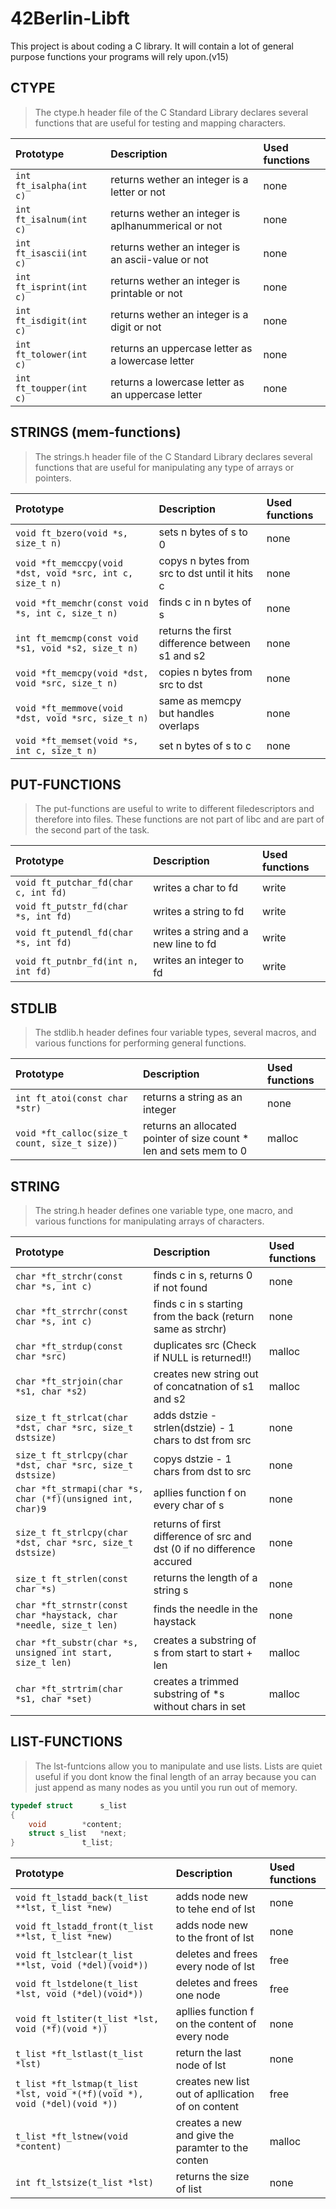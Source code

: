 # 42Berlin-Libft
This project is about coding a C library. It will contain a lot of general purpose functions your programs will rely upon.(v15)

## CTYPE

> The ctype.h header file of the C Standard Library declares several functions that are useful for
> testing and mapping characters.


| Prototype                     | Description | Used functions     |
| :---                          |    :----                                                 | :---  |
| ```int ft_isalpha(int c)```   | returns wether an integer is a letter or not             | none  |
| ```int ft_isalnum(int c)```   | returns wether an integer is aplhanummerical or not      | none  |
| ```int ft_isascii(int c)```   | returns wether an integer is an ascii-value or not       | none  |
| ```int ft_isprint(int c)```   | returns wether an integer is printable or not            | none  |
| ```int ft_isdigit(int c)```   | returns wether an integer is a digit or not              | none  |
| ```int ft_tolower(int c)```   | returns an uppercase letter as a lowercase letter        | none  |
| ```int ft_toupper(int c)```   | returns a lowercase letter as an uppercase letter        | none  |

## STRINGS (mem-functions)


> The strings.h header file of the C Standard Library declares several functions that are useful for
> manipulating any type of arrays or pointers.


| Prototype                                                     | Description                                            | Used functions |
| :---                                                          | :----                                                  | :---           |
| ```void ft_bzero(void *s, size_t n)```                        | sets n bytes of s to 0                                 | none           |
| ```void *ft_memccpy(void *dst, void *src, int c, size_t n)``` | copys n bytes from src to dst until it hits c          | none           |
| ```void *ft_memchr(const void *s, int c, size_t n)```         | finds c in n bytes of s                                | none           |
| ```int ft_memcmp(const void *s1, void *s2, size_t n)```       | returns the first difference between s1 and s2         | none           |
| ```void *ft_memcpy(void *dst, void *src, size_t n)```         | copies n bytes from src to dst                         | none           |
| ```void *ft_memmove(void *dst, void *src, size_t n)```        | same as memcpy but handles overlaps                    | none           |
| ```void *ft_memset(void *s, int c, size_t n)```               | set n bytes of s to c                                  | none           |

## PUT-FUNCTIONS


> The put-functions are useful to write to different filedescriptors and therefore into files.
> These functions are not part of libc and are part of the second part of the task.

| Prototype                                  | Description                          | Used functions |
| :---                                       |    :----                             | :---           |
| ```void ft_putchar_fd(char c, int fd)```   | writes a char to fd                  | write          |
| ```void ft_putstr_fd(char *s, int fd)```   | writes a string to fd                | write          |
| ```void ft_putendl_fd(char *s, int fd)```  | writes a string and a new line to fd | write          |
| ```void ft_putnbr_fd(int n, int fd)```     | writes an integer to fd              | write          |

## STDLIB


> The stdlib.h header defines four variable types, several macros, and various functions for performing general functions.


| Prototype                                         | Description                                                        | Used functions |
| :---                                              |    :----                                                           | :---           |
| ```int ft_atoi(const char *str)```                | returns a string as an integer                                     | none           |
| ```void *ft_calloc(size_t count, size_t size))``` | returns an allocated pointer of size count * len and sets mem to 0 | malloc         |

[//]: <| I recommend adding realloc here | realloc gives a pointer more memory withpout loosing its value               | malloc, free | high |>


## STRING


>The string.h header defines one variable type, one macro, and various functions for manipulating arrays of characters.


| Prototype               | Description | Used functions     |
| :---                    |    :----    |          :---      |
| ```char *ft_strchr(const char *s, int c)```                   | finds c in s, returns 0 if not found                                  | none   |
| ```char *ft_strrchr(const char *s, int c)```                  | finds c in s starting from the back (return same as strchr)           | none   |
| ```char *ft_strdup(const char *src)```                        | duplicates src (Check if NULL is returned!!)                          | malloc |
| ```char *ft_strjoin(char *s1, char *s2)```                    | creates new string out of concatnation of s1 and s2                   | malloc |
| ```size_t ft_strlcat(char *dst, char *src, size_t dstsize)``` | adds dstzie - strlen(dstzie) - 1 chars to dst from src                | none   |
| ```size_t ft_strlcpy(char *dst, char *src, size_t dstsize)``` | copys dstzie - 1 chars from dst to src                                | none   |
| ```char *ft_strmapi(char *s, char (*f)(unsigned int, char)9``` | apllies function f on every char  of s                                | none   |
| ```size_t ft_strlcpy(char *dst, char *src, size_t dstsize)``` | returns of first difference of src and dst (0 if no difference accured| none   |
| ```size_t ft_strlen(const char *s)```                         | returns the length of a string s                                      | none   |
| ```char *ft_strnstr(const char *haystack, char *needle, size_t len)```| finds the needle in the haystack                              | none   |
| ```char *ft_substr(char *s, unsigned int start, size_t len)```| creates a substring of s from start to start + len                    | malloc |
| ```char *ft_strtrim(char *s1, char *set)```                   | creates a trimmed substring of *s without chars in set                | malloc |

## LIST-FUNCTIONS

> The lst-funtcions allow you to manipulate and use lists. Lists are quiet useful if you dont know the final length of an array because you can just append as many nodes as you until you run out of memory.

```c
typedef struct		s_list
{
	void		*content;
	struct s_list	*next;
}	       		t_list;
```

| Prototype               | Description | Used functions     |
| :---                    |    :----    |          :---      |
| ```void ft_lstadd_back(t_list **lst, t_list *new)```          | adds node new to tehe end of lst                                      | none   |
| ```void ft_lstadd_front(t_list **lst, t_list *new)```              | adds node new to the front of lst                                | none   |
| ```void ft_lstclear(t_list **lst, void (*del)(void*))```           | deletes and frees every node of lst                                   | free   |
| ```void ft_lstdelone(t_list *lst, void (*del)(void*))```            | deletes and frees one node                                            | free   |
| ```void ft_lstiter(t_list *lst, void (*f)(void *))```               | apllies function f on the content of every node                       | none   |
| ```t_list *ft_lstlast(t_list *lst)```                               | return the last node of lst                                           | none   |
| ```t_list *ft_lstmap(t_list *lst, void *(*f)(void *), void (*del)(void *))``` | creates new list out of apllication of on content           | free   |
| ```t_list *ft_lstnew(void *content)```                              | creates a new and give the paramter to the conten                     | malloc |
| ```int ft_lstsize(t_list *lst)```                                   | returns the size of list                                              | none   |
